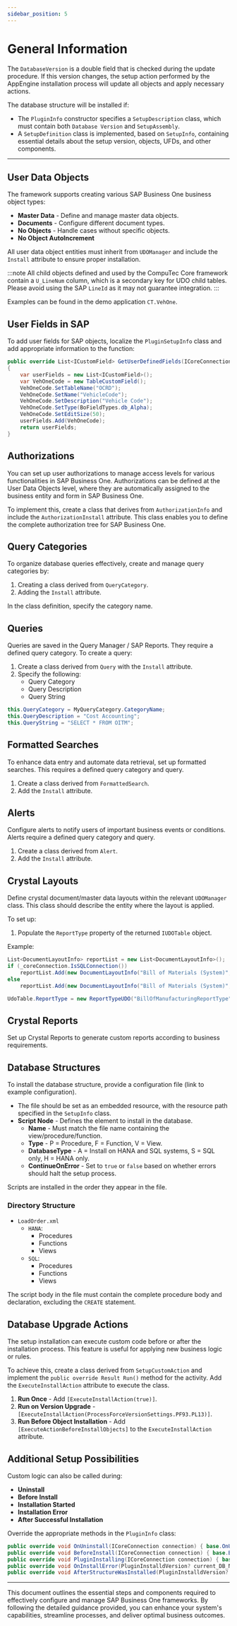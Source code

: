 ```yaml
---
sidebar_position: 5
---
```



# General Information

The `DatabaseVersion` is a double field that is checked during the update procedure. If this version changes, the setup action performed by the AppEngine installation process will update all objects and apply necessary actions.

The database structure will be installed if:

- The `PluginInfo` constructor specifies a `SetupDescription` class, which must contain both `Database Version` and `SetupAssembly`.
- A `SetupDefinition` class is implemented, based on `SetupInfo`, containing essential details about the setup version, objects, UFDs, and other components.

---

## User Data Objects

The framework supports creating various SAP Business One business object types:

- **Master Data** - Define and manage master data objects.
- **Documents** - Configure different document types.
- **No Objects** - Handle cases without specific objects.
- **No Object AutoIncrement**

All user data object entities must inherit from `UDOManager` and include the `Install` attribute to ensure proper installation.

:::note
All child objects defined and used by the CompuTec Core framework contain a `U_LineNum` column, which is a secondary key for UDO child tables. Please avoid using the SAP `LineId` as it may not guarantee integration.
:::

Examples can be found in the demo application `CT.VehOne`.

## User Fields in SAP

To add user fields for SAP objects, localize the `PluginSetupInfo` class and add appropriate information to the function:

```csharp
public override List<ICustomField> GetUserDefinedFields(ICoreConnection connection)
{
    var userFields = new List<ICustomField>();
    var VehOneCode = new TableCustomField();
    VehOneCode.SetTableName("OCRD");
    VehOneCode.SetName("VehicleCode");
    VehOneCode.SetDescription("Vehicle Code");
    VehOneCode.SetType(BoFieldTypes.db_Alpha);
    VehOneCode.SetEditSize(50);
    userFields.Add(VehOneCode);
    return userFields;
}
```

## Authorizations

You can set up user authorizations to manage access levels for various functionalities in SAP Business One. Authorizations can be defined at the User Data Objects level, where they are automatically assigned to the business entity and form in SAP Business One.

To implement this, create a class that derives from `AuthorizationInfo` and include the `AuthorizationInstall` attribute. This class enables you to define the complete authorization tree for SAP Business One.

## Query Categories

To organize database queries effectively, create and manage query categories by:

1. Creating a class derived from `QueryCategory`.
2. Adding the `Install` attribute.

In the class definition, specify the category name.

## Queries

Queries are saved in the Query Manager / SAP Reports. They require a defined query category. To create a query:

1. Create a class derived from `Query` with the `Install` attribute.
2. Specify the following:
   - Query Category
   - Query Description
   - Query String

```csharp
this.QueryCategory = MyQueryCategory.CategoryName;
this.QueryDescription = "Cost Accounting";
this.QueryString = "SELECT * FROM OITM";
```

## Formatted Searches

To enhance data entry and automate data retrieval, set up formatted searches. This requires a defined query category and query.

1. Create a class derived from `FormattedSearch`.
2. Add the `Install` attribute.

## Alerts

Configure alerts to notify users of important business events or conditions. Alerts require a defined query category and query.

1. Create a class derived from `Alert`.
2. Add the `Install` attribute.

## Crystal Layouts

Define crystal document/master data layouts within the relevant `UDOManager` class. This class should describe the entity where the layout is applied.

To set up:

1. Populate the `ReportType` property of the returned `IUDOTable` object.

Example:

```csharp
List<DocumentLayoutInfo> reportList = new List<DocumentLayoutInfo>();
if (_coreConnection.IsSQLConnection())
    reportList.Add(new DocumentLayoutInfo("Bill of Materials (System)", @"Reports\CrystalReports\PF_BOM_SQL_EN.rpt", true, CompuTec.BaseLayer.UI.BoLanguages.ln_English));
else
    reportList.Add(new DocumentLayoutInfo("Bill of Materials (System)", @"Reports\CrystalReports\PF_BOM_HANA_EN.rpt", true, CompuTec.BaseLayer.UI.BoLanguages.ln_English));

UdoTable.ReportType = new ReportTypeUDO("BillOfManufacturingReportType", "", "CT_PF_OBOMCode", reportList);
```

## Crystal Reports

Set up Crystal Reports to generate custom reports according to business requirements.

## Database Structures

To install the database structure, provide a configuration file (link to example configuration).

- The file should be set as an embedded resource, with the resource path specified in the `SetupInfo` class.
- **Script Node** - Defines the element to install in the database.
  - **Name** - Must match the file name containing the view/procedure/function.
  - **Type** - P = Procedure, F = Function, V = View.
  - **DatabaseType** - A = Install on HANA and SQL systems, S = SQL only, H = HANA only.
  - **ContinueOnError** - Set to `true` or `false` based on whether errors should halt the setup process.

Scripts are installed in the order they appear in the file.

### Directory Structure

- `LoadOrder.xml`
  - `HANA`:
    - Procedures
    - Functions
    - Views
  - `SQL`:
    - Procedures
    - Functions
    - Views

The script body in the file must contain the complete procedure body and declaration, excluding the `CREATE` statement.

## Database Upgrade Actions

The setup installation can execute custom code before or after the installation process. This feature is useful for applying new business logic or rules.

To achieve this, create a class derived from `SetupCustomAction` and implement the `public override Result Run()` method for the activity. Add the `ExecuteInstallAction` attribute to execute the class.

1. **Run Once** - Add `[ExecuteInstallAction(true)]`.
2. **Run on Version Upgrade** - `[ExecuteInstallAction(ProcessForceVersionSettings.PF93.PL13)]`.
3. **Run Before Object Installation** - Add `[ExecuteActionBeforeInstallObjects]` to the `ExecuteInstallAction` attribute.

## Additional Setup Possibilities

Custom logic can also be called during:

- **Uninstall**
- **Before Install**
- **Installation Started**
- **Installation Error**
- **After Successful Installation**

Override the appropriate methods in the `PluginInfo` class:

```csharp
public override void OnUninstall(ICoreConnection connection) { base.OnUninstall(connection); }
public override void BeforeInstall(ICoreConnection connection) { base.BeforeInstall(connection); }
public override void PluginInstalling(ICoreConnection connection) { base.PluginInstalling(connection); }
public override void OnInstallError(PluginInstalldVersion? current_DB_Number, PluginInstalldVersion final_DB_Number, Result actionResult, Exception ex = null) { base.OnInstallError(current_DB_Number, final_DB_Number, actionResult, ex); }
public override void AfterStructureWasInstalled(PluginInstalldVersion? current_DB_Number, PluginInstalldVersion final_DB_Number, ICoreConnection coreConnection) { base.AfterStructureWasInstalled(current_DB_Number, final_DB_Number, coreConnection); }
```

---
This document outlines the essential steps and components required to effectively configure and manage SAP Business One frameworks. By following the detailed guidance provided, you can enhance your system's capabilities, streamline processes, and deliver optimal business outcomes.

